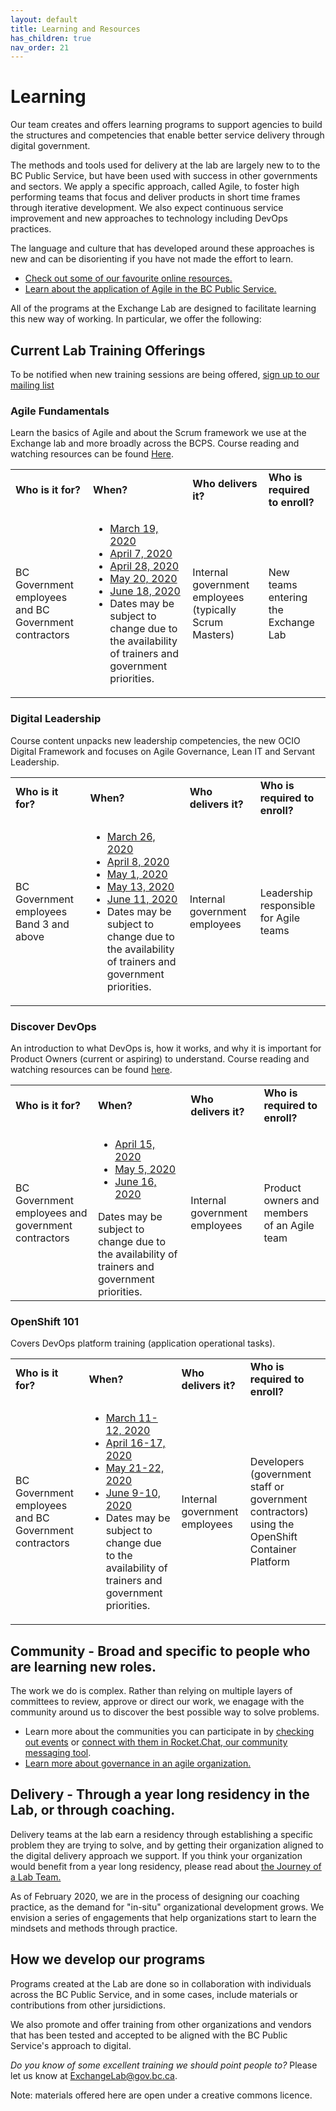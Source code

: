 ```yaml
---
layout: default
title: Learning and Resources
has_children: true
nav_order: 21
---
```

<style>
table th:first-of-type {
    width: 30%;
}
table th:nth-of-type(2) {
    width: 10%;
}
table th:nth-of-type(3) {
    width: 30%;
}
table th:nth-of-type(4) {
    width: 30%;
}
</style>

# Learning

Our team creates and offers learning programs to support agencies to build the structures and competencies that enable better service delivery through digital government. 

The methods and tools used for delivery at the lab are largely new to to the BC Public Service, but have been used with success in other governments and sectors. We apply a specific approach, called Agile, to foster high performing teams that focus and deliver products in short time frames through iterative development. We also expect continuous service improvement and new approaches to technology including DevOps practices.

The language and culture that has developed around these approaches is new and can be disorienting if you have not made the effort to learn.
* [Check out some of our favourite online resources.](https://bcgov.github.io/ExchangeLabOps/Lab-Learning-Programs/Learning-Links.html)
* [Learn about the application of Agile in the BC Public Service.](https://bcgov.github.io/ExchangeLabOps/Agile-in-the-BCPS/readme.html)

All of the programs at the Exchange Lab are designed to facilitate learning this new way of working. In particular, we offer the following:

## Current Lab Training Offerings

To be notified when new training sessions are being offered, [sign up to our mailing list](https://eepurl.com/gCpvVP "BCDevExchange Mailing List Sign Up")

### Agile Fundamentals

Learn the basics of Agile and about the Scrum framework we use at the Exchange lab and more broadly across the BCPS. 
Course reading and watching resources can be found [Here](https://trello.com/b/1Zc2yCGO/exchange-lab-reading-watching-list "Resources for Agile (Trello Board)").

<table>
    <tbody>
        <tr>
            <td><b>Who is it for?</b></td>
            <td><b>When?</b></td>
            <td><b>Who delivers it?</b></td>
            <td><b>Who is required to enroll?</b></td>
        </tr>
        <tr>
            <td>BC Government employees and BC Government contractors</td>
            <td>
                <ul>
                    <li><a href="https://www.eventbrite.ca/e/agile-fundamentals-tickets-85580350131" target="_blank">March 19, 2020</a></li>
                    <li><a href="https://www.eventbrite.ca/e/agile-fundamentals-tickets-85580350131" target="_blank">April 7, 2020</a></li>
                    <li><a href="https://www.eventbrite.ca/e/agile-fundamentals-tickets-85580350131" target="_blank">April 28, 2020</a></li>
                    <li><a href="https://www.eventbrite.ca/e/agile-fundamentals-tickets-85580350131" target="_blank">May 20, 2020</a></li>
                    <li><a href="https://www.eventbrite.ca/e/agile-fundamentals-tickets-85580350131" target="_blank">June 18, 2020</a></li>
                    <li>Dates may be subject to change due to the availability of trainers and government priorities.</li>
                </ul>
            </td>
            <td>Internal government employees (typically Scrum Masters)</td>
            <td>New teams entering the Exchange Lab</td>
        </tr>
    </tbody>
</table>

### Digital Leadership

Course content unpacks new leadership competencies, the new OCIO Digital Framework and focuses on Agile Governance, Lean IT and Servant Leadership.

<table>
    <tbody>
        <tr>
            <td><b>Who is it for?</b></td>
            <td><b>When?</b></td>
            <td><b>Who delivers it?</b></td>
            <td><b>Who is required to enroll?</b></td>
        </tr>
        <tr>
            <td>BC Government employees Band 3 and above</td>
            <td>
                <ul>
                    <li><a href="https://www.eventbrite.ca/e/digital-leadership-registration-85577198705" target="_blank">March 26, 2020</a></li>
                    <li><a href="https://www.eventbrite.ca/e/digital-leadership-registration-85577198705" target="_blank">April 8, 2020</a></li>
                    <li><a href="https://www.eventbrite.ca/e/digital-leadership-registration-85577198705" target="_blank">May 1, 2020</a></li>
                    <li><a href="https://www.eventbrite.ca/e/digital-leadership-registration-85577198705" target="_blank">May 13, 2020</a></li>
                    <li><a href="https://www.eventbrite.ca/e/digital-leadership-registration-85577198705" target="_blank">June 11, 2020</a></li>
                    <li>Dates may be subject to change due to the availability of trainers and government priorities.</li>
                </ul>
            </td>
            <td>Internal government employees</td>
            <td>Leadership responsible for Agile teams</td>
        </tr>
    </tbody>
</table>

### Discover DevOps

An introduction to what DevOps is, how it works, and why it is important for Product Owners (current or aspiring) to understand.
Course reading and watching resources can be found [here](https://trello.com/b/FYLrFxWQ/discover-devops "Resources for Discover DevOps (Trello Board)").

<table>
    <tbody>
        <tr>
            <td><b>Who is it for?</b></td>
            <td><b>When?</b></td>
            <td><b>Who delivers it?</b></td>
            <td><b>Who is required to enroll?</b></td>
        </tr>
        <tr>
            <td>BC Government employees and government contractors</td>
            <td>
                <ul>
                    <li><a href="https://www.eventbrite.ca/e/discover-devops-tickets-85568424461" target="_blank">April 15, 2020</a></li>
                    <li><a href="https://www.eventbrite.ca/e/discover-devops-tickets-85568424461" target="_blank">May 5, 2020</a></li>
                    <li><a href="https://www.eventbrite.ca/e/discover-devops-tickets-85568424461" target="_blank">June 16, 2020</a></li>
                </ul>
                Dates may be subject to change due to the availability of trainers and government priorities.
            </td>
            <td>Internal government employees</td>
            <td>Product owners and members of an Agile team</td>
        </tr>
    </tbody>
</table>

### OpenShift 101

Covers DevOps platform training (application operational tasks).

<table>
    <tbody>
        <tr>
            <td><b>Who is it for?</b></td>
            <td><b>When?</b></td>
            <td><b>Who delivers it?</b></td>
            <td><b>Who is required to enroll?</b></td>
        </tr>
        <tr>
            <td>BC Government employees and BC Government contractors</td>
            <td>
                <ul>
                    <li><a href="https://www.eventbrite.ca/e/openshift-101-tickets-85533754763" target="_blank">March 11-12, 2020</a></li>
                    <li><a href="https://www.eventbrite.ca/e/openshift-101-tickets-85533754763" target="_blank">April 16-17, 2020</a></li>
                    <li><a href="https://www.eventbrite.ca/e/openshift-101-tickets-85533754763" target="_blank">May 21-22, 2020</a></li>
                    <li><a href="https://www.eventbrite.ca/e/openshift-101-tickets-85533754763" target="_blank">June 9-10, 2020</a></li>
                    <li>Dates may be subject to change due to the availability of trainers and government priorities.</li>
                </ul>
            </td>
            <td>Internal government employees</td>
            <td>Developers (government staff or government contractors) using the OpenShift Container Platform</td>
        </tr>
    </tbody>
</table>

## Community - Broad and specific to people who are learning new roles.

The work we do is complex. Rather than relying on multiple layers of committees to review, approve or direct our work, we enagage with the community around us to discover the best possible way to solve problems. 
* Learn more about the communities you can participate in by [checking out events](https://developer.gov.bc.ca/events) or [connect with them in Rocket.Chat, our community messaging tool](https://developer.gov.bc.ca/Steps-to-join-Pathfinder-Rocket.Chat).
* [Learn more about governance in an agile organization.](https://bcgov.github.io/ExchangeLabOps/Agile-in-the-BCPS/governance/README.html)

## Delivery - Through a year long residency in the Lab, or through coaching.

Delivery teams at the lab earn a residency through establishing a specific problem they are trying to solve, and by getting their organization aligned to the digital delivery approach we support. If you think your organization would benefit from a year long residency, please read about [the Journey of a Lab Team.](https://bcgov.github.io/ExchangeLabOps/Journey_of_a_team/Journey.html)

As of February 2020, we are in the process of designing our coaching practice, as the demand for "in-situ" organizational development grows. We envision a series of engagements that help organizations start to learn the mindsets and methods through practice.

## How we develop our programs

Programs created at the Lab are done so in collaboration with individuals across the BC Public Service, and in some cases, include  materials or contributions from other jursidictions.

We also promote and offer training from other organizations and vendors that has been tested and accepted to be aligned with the BC Public Service's approach to digital.

*Do you know of some excellent training we should point people to?* Please let us know at [ExchangeLab@gov.bc.ca](mailto:exchangelab@gov.bc.ca "Email ExchangeLab@gov.bc.ca").

Note: materials offered here are open under a creative commons licence. 
